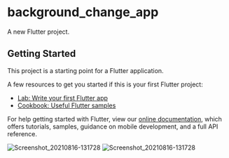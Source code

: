 # background_change_app

A new Flutter project.

## Getting Started

This project is a starting point for a Flutter application.

A few resources to get you started if this is your first Flutter project:

- [Lab: Write your first Flutter app](https://flutter.dev/docs/get-started/codelab)
- [Cookbook: Useful Flutter samples](https://flutter.dev/docs/cookbook)

For help getting started with Flutter, view our
[online documentation](https://flutter.dev/docs), which offers tutorials,
samples, guidance on mobile development, and a full API reference.

![Screenshot_20210816-131728](https://user-images.githubusercontent.com/80505366/129582277-7803b9a0-ee3c-4e67-81c2-47297b7359e6.jpg)
![Screenshot_20210816-131728](https://user-images.githubusercontent.com/80505366/129582342-5cfda02e-8af2-4b5e-91cf-ba01d7e1ee17.jpg)

